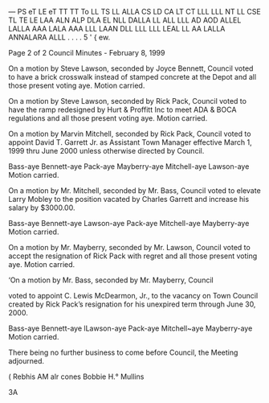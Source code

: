 — PS eT LE eT TT TT To LL TS LL ALLA CS LD CA LT CT LLL LLL NT LL CSE TL TE LE LAA ALN ALP DLA EL NLL DALLA LL ALL LLL AD AOD ALLEL LALLA AAA LALA AAA LLL LAAN DLL LLL LLL LEAL LL AA LALLA ANNALARA ALLL
. . . . 5
' {
ew.

Page 2 of 2
Council Minutes - February 8, 1999

On a motion by Steve Lawson, seconded by Joyce Bennett,
Council voted to have a brick crosswalk instead of stamped
concrete at the Depot and all those present voting aye.
Motion carried.

On a motion by Steve Lawson, seconded by Rick Pack, Council
voted to have the ramp redesigned by Hurt & Proffitt Inc to
meet ADA & BOCA regulations and all those present voting
aye. Motion carried.

On a motion by Marvin Mitchell, seconded by Rick Pack,
Council voted to appoint David T. Garrett Jr. as Assistant
Town Manager effective March 1, 1999 thru June 2000 unless
otherwise directed by Council.

Bass-aye Bennett-aye Pack-aye Mayberry-aye Mitchell-aye
Lawson-aye Motion carried.

On a motion by Mr. Mitchell, seconded by Mr. Bass, Council
voted to elevate Larry Mobley to the position vacated by
Charles Garrett and increase his salary by $3000.00.

Bass-aye Bennett-aye Lawson-aye Pack-aye Mitchell-aye
Mayberry-aye Motion carried.

On a motion by Mr. Mayberry, seconded by Mr. Lawson,
Council voted to accept the resignation of Rick Pack with
regret and all those present voting aye. Motion carried.

‘On a motion by Mr. Bass, seconded by Mr. Mayberry, Council

voted to appoint C. Lewis McDearmon, Jr., to the vacancy on
Town Council created by Rick Pack’s resignation for his
unexpired term through June 30, 2000.

Bass-aye Bennett-aye lLawson-aye Pack-aye Mitchell~aye
Mayberry-aye Motion carried.

There being no further business to come before Council, the
Meeting adjourned.

( Rebhis AM alr cones
Bobbie H.° Mullins

3A
